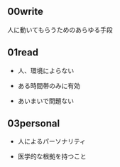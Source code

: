 





## 00write

人に動いてもらうためのあらゆる手段

## 01read

- 人、環境によらない

- ある時間帯のみに有効

- あいまいで問題ない

## 03personal

- 人によるパーソナリティ

- 医学的な根拠を持つこと
















